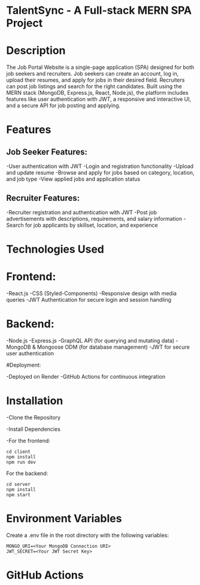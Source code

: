 # TalentSync - A Full-stack MERN SPA Project


# Description

The Job Portal Website is a single-page application (SPA) designed for both job seekers and recruiters. Job seekers can create an account, log in, upload their resumes, and apply for jobs in their desired field. Recruiters can post job listings and search for the right candidates. Built using the MERN stack (MongoDB, Express.js, React, Node.js), the platform includes features like user authentication with JWT, a responsive and interactive UI, and a secure API for job posting and applying.

# Features

## Job Seeker Features:

-User authentication with JWT
-Login and registration functionality
-Upload and update resume
-Browse and apply for jobs based on category, location, and job type
-View applied jobs and application status

## Recruiter Features:

-Recruiter registration and authentication with JWT
-Post job advertisements with descriptions, requirements, and salary information
-Search for job applicants by skillset, location, and experience

# Technologies Used

# Frontend:

-React.js
-CSS (Styled-Components)
-Responsive design with media queries
-JWT Authentication for secure login and session handling

# Backend:

-Node.js
-Express.js
-GraphQL API (for querying and mutating data)
-MongoDB & Mongoose ODM (for database management)
-JWT for secure user authentication

#Deployment:

-Deployed on Render
-GitHub Actions for continuous integration

# Installation

-Clone the Repository

-Install Dependencies

-For the frontend:

```
cd client
npm install
npm run dev
```
For the backend:

```
cd server
npm install
npm start
```

# Environment Variables

Create a .env file in the root directory with the following variables:
```
MONGO_URI=<Your MongoDB Connection URI>
JWT_SECRET=<Your JWT Secret Key>
```

# GitHub Actions
